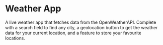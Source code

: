 # Weather App

A live weather app that fetches data from the OpenWeatherAPI. Complete with a search field to find any city, a geolocation button to get the weather data for your current location, and a feature to store your favourite locations.

